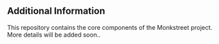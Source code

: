 ## Additional Information

This repository contains the core components of the Monkstreet project. More details will be added soon..
